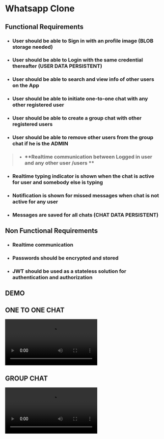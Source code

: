 # Whatsapp Clone

## Functional Requirements
- ### User should be able to Sign in with an profile image (BLOB storage needed)
- ###  User should be able to Login with the same credential thereafter (USER DATA PERSISTENT)
- ###  User should be able to search and view info of other users on the App
- ###  User should be able to initiate one-to-one chat with any other registered user
- ### User should be able to create a group chat with other registered users
- ### User should be able to remove other users from the group chat if he is the ADMIN
> - ###  **Realtime communication between Logged in user and any other user /users **
- ### Realtime typing indicator is shown when the chat is active for user and somebody else is typing
- ### Notification is shown for missed messages when chat is not active for any user
- ### Messages are saved for all chats (CHAT DATA PERSISTENT)

## Non Functional Requirements
- ### Realtime communication
- ### Passwords should be encrypted and stored
- ### JWT should be used as a stateless solution for authentication and authorization

## DEMO
## ONE TO ONE CHAT

![](./one-to-one.mp4)
## GROUP CHAT
![](./group-chat.mp4)
